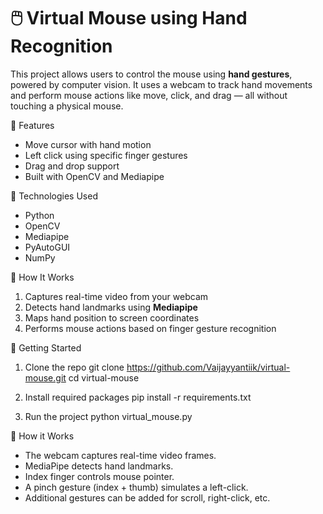 # 🖱️ Virtual Mouse using Hand Recognition

This project allows users to control the mouse using **hand gestures**, powered by computer vision. It uses a webcam to track hand movements and perform mouse actions like move, click, and drag — all without touching a physical mouse.

📌 Features

- Move cursor with hand motion
- Left click using specific finger gestures
- Drag and drop support
- Built with OpenCV and Mediapipe

🧠 Technologies Used

- Python
- OpenCV
- Mediapipe
- PyAutoGUI
- NumPy

🎯 How It Works

1. Captures real-time video from your webcam
2. Detects hand landmarks using **Mediapipe**
3. Maps hand position to screen coordinates
4. Performs mouse actions based on finger gesture recognition

🚀 Getting Started

1. Clone the repo
git clone https://github.com/Vaijayyantiik/virtual-mouse.git
cd virtual-mouse

3. Install required packages
pip install -r requirements.txt

4. Run the project
python virtual_mouse.py

📸 How it Works
- The webcam captures real-time video frames.
- MediaPipe detects hand landmarks.
- Index finger controls mouse pointer.
- A pinch gesture (index + thumb) simulates a left-click.
- Additional gestures can be added for scroll, right-click, etc.



